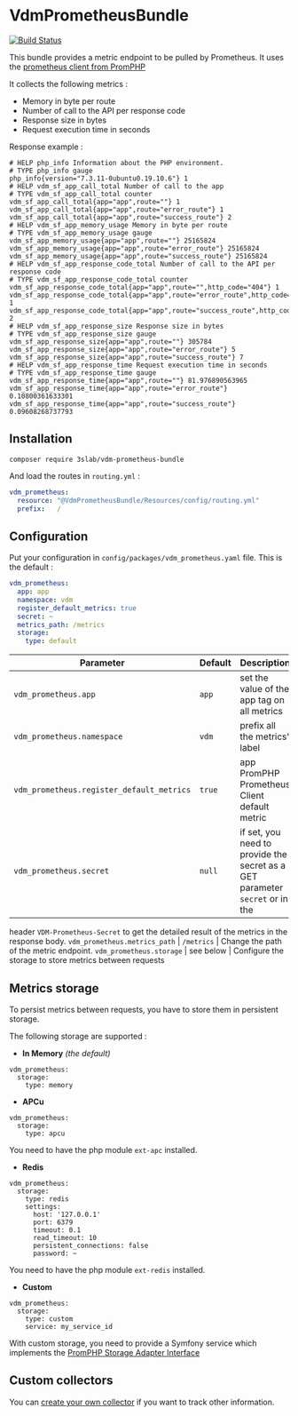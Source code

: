 # VdmPrometheusBundle

[![Build Status](https://travis-ci.com/3slab/VdmPrometheusBundle.svg?branch=master)](https://travis-ci.com/3slab/VdmPrometheusBundle)

This bundle provides a metric endpoint to be pulled by Prometheus. It uses the [prometheus client from PromPHP](https://github.com/PromPHP/prometheus_client_php/)

It collects the following metrics :

* Memory in byte per route
* Number of call to the API per response code
* Response size in bytes
* Request execution time in seconds

Response example :

```text
# HELP php_info Information about the PHP environment.
# TYPE php_info gauge
php_info{version="7.3.11-0ubuntu0.19.10.6"} 1
# HELP vdm_sf_app_call_total Number of call to the app
# TYPE vdm_sf_app_call_total counter
vdm_sf_app_call_total{app="app",route=""} 1
vdm_sf_app_call_total{app="app",route="error_route"} 1
vdm_sf_app_call_total{app="app",route="success_route"} 2
# HELP vdm_sf_app_memory_usage Memory in byte per route
# TYPE vdm_sf_app_memory_usage gauge
vdm_sf_app_memory_usage{app="app",route=""} 25165824
vdm_sf_app_memory_usage{app="app",route="error_route"} 25165824
vdm_sf_app_memory_usage{app="app",route="success_route"} 25165824
# HELP vdm_sf_app_response_code_total Number of call to the API per response code
# TYPE vdm_sf_app_response_code_total counter
vdm_sf_app_response_code_total{app="app",route="",http_code="404"} 1
vdm_sf_app_response_code_total{app="app",route="error_route",http_code="500"} 1
vdm_sf_app_response_code_total{app="app",route="success_route",http_code="200"} 2
# HELP vdm_sf_app_response_size Response size in bytes
# TYPE vdm_sf_app_response_size gauge
vdm_sf_app_response_size{app="app",route=""} 305784
vdm_sf_app_response_size{app="app",route="error_route"} 5
vdm_sf_app_response_size{app="app",route="success_route"} 7
# HELP vdm_sf_app_response_time Request execution time in seconds
# TYPE vdm_sf_app_response_time gauge
vdm_sf_app_response_time{app="app",route=""} 81.976890563965
vdm_sf_app_response_time{app="app",route="error_route"} 0.10800361633301
vdm_sf_app_response_time{app="app",route="success_route"} 0.09608268737793
```

## Installation

```shell script
composer require 3slab/vdm-prometheus-bundle
```

And load the routes in `routing.yml` :

```yaml
vdm_prometheus:
  resource: "@VdmPrometheusBundle/Resources/config/routing.yml"
  prefix:   /
```

## Configuration

Put your configuration in `config/packages/vdm_prometheus.yaml` file. This is the default :

```yaml
vdm_prometheus:
  app: app
  namespace: vdm
  register_default_metrics: true
  secret: ~
  metrics_path: /metrics
  storage:
    type: default
```

Parameter | Default | Description
--- | --- | ---
`vdm_prometheus.app` | `app` | set the value of the app tag on all metrics
`vdm_prometheus.namespace` | `vdm` | prefix all the metrics' label
`vdm_prometheus.register_default_metrics` | `true` | app PromPHP Prometheus Client default metric
`vdm_prometheus.secret` | `null` | if set, you need to provide the secret as a GET parameter `secret` or in the 
header `VDM-Prometheus-Secret` to get the detailed result of the metrics in the response body.
`vdm_prometheus.metrics_path` | `/metrics` | Change the path of the metric endpoint.
`vdm_prometheus.storage` | see below | Configure the storage to store metrics between requests

## Metrics storage

To persist metrics between requests, you have to store them in persistent storage.
 
The following storage are supported :

* **In Memory** *(the default)*

```
vdm_prometheus:
  storage:
    type: memory
```

* **APCu**

```
vdm_prometheus:
  storage:
    type: apcu
```

You need to have the php module `ext-apc` installed.

* **Redis**

```
vdm_prometheus:
  storage:
    type: redis
    settings:
      host: '127.0.0.1'
      port: 6379
      timeout: 0.1
      read_timeout: 10
      persistent_connections: false
      password: ~
```

You need to have the php module `ext-redis` installed.

* **Custom**

```
vdm_prometheus:
  storage:
    type: custom
    service: my_service_id
```

With custom storage, you need to provide a Symfony service which implements the 
[PromPHP Storage Adapter Interface](https://github.com/PromPHP/prometheus_client_php/blob/master/src/Prometheus/Storage/Adapter.php)

## Custom collectors

You can [create your own collector](./Resources/doc/create_your_own_collector.md) if you want to track other 
information.
